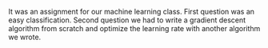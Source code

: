 It was an assignment for our machine learning class. First question was an easy classification. Second question we had to write a gradient descent algorithm from scratch and optimize the learning rate with another algorithm we wrote.
